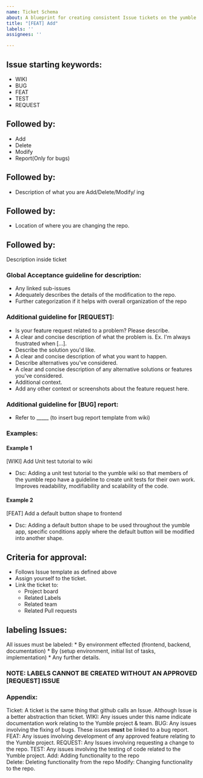 ```yaml
---
name: Ticket Schema
about: A blueprint for creating consistent Issue tickets on the yumble repo.
title: "[FEAT] Add"
labels: ''
assignees: ''

---
```


## Issue starting keywords:
* WIKI
* BUG
* FEAT  
* TEST 
* REQUEST

## Followed by:
* Add
* Delete
* Modify
* Report(Only for bugs)

## Followed by:
* Description of what you are Add/Delete/Modify/ ing
## Followed by:
* Location of where you are changing the repo.

## Followed by:
Description inside ticket
### Global Acceptance guideline for description:
* Any linked sub-issues
* Adequately describes the details of the modification to the repo.
* Further categorization if it helps with overall organization of the repo

### Additional guideline for [REQUEST]:
* Is your feature request related to a problem? Please describe.
* A clear and concise description of what the problem is. Ex. I'm always frustrated when [...].
* Describe the solution you'd like.
* A clear and concise description of what you want to happen.
* Describe alternatives you've considered.
* A clear and concise description of any alternative solutions or features you've considered.
* Additional context.
* Add any other context or screenshots about the feature request here.

### Additional guideline for [BUG] report:
* Refer to _____ (to insert bug report template from wiki)

### Examples:
#### Example 1
[WIKI] Add Unit test tutorial to wiki
* Dsc: Adding a unit test tutorial to the yumble wiki so that members of the yumble repo have a guideline to create unit tests for their own work. Improves readability, modifiability and scalability of the code.

#### Example 2
[FEAT] Add a default button shape to frontend
* Dsc: Adding a default button shape to be used throughout the yumble app, specific conditions apply where the default button will be modified into another shape.

## Criteria for approval:
* Follows Issue template as defined above
* Assign yourself to the ticket.
* Link the ticket to:
    * Project board
    * Related Labels
    * Related team
    * Related Pull requests

## labeling Issues:
All issues must be labeled:
    * By environment effected (frontend, backend, documentation)
    * By (setup environment, initial list of tasks, implementation)
    * Any further details. 
### NOTE: LABELS CANNOT BE CREATED WITHOUT AN APPROVED [REQUEST] ISSUE

### Appendix:
Ticket: A ticket is the same thing that github calls an Issue. Although Issue is a better abstraction than ticket.
WIKI: Any issues under this name indicate documentation work relating to the Yumble project & team. 
BUG: Any issues involving the fixing of bugs. These issues **must** be linked to a bug report.
FEAT: Any issues involving development of any approved feature relating to the Yumble project.
REQUEST: Any Issues involving requesting a change to the repo.
TEST: Any issues involving the testing of code related to the Yumble project.
Add: Adding functionality to the repo   
Delete: Deleting functionality from the repo
Modify: Changing functionality to the repo.
